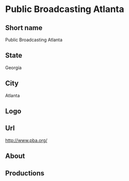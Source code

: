 # Public Broadcasting Atlanta

## Short name

Public Broadcasting Atlanta

## State

Georgia

## City

Atlanta

## Logo



## Url

http://www.pba.org/

## About



## Productions


